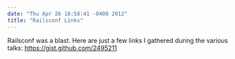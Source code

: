 ```yaml
---
date: "Thu Apr 26 18:58:41 -0400 2012"
title: "Railsconf Links"
---
```


Railsconf was a blast. Here are just a few links I gathered during the various
talks: <https://gist.github.com/2495211>

